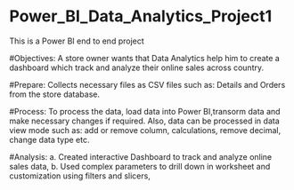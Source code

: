 # Power_BI_Data_Analytics_Project1
This is a Power BI end to end project

#Objectives:
A store owner wants that Data Analytics help him to create a dashboard which track and analyze their online sales across country.

#Prepare:
Collects necessary files as CSV files such as: Details and Orders from the store database.

#Process:
To process the data, load data into Power BI,transorm data and make necessary changes if required. Also, data can be processed in 
data view mode such as: add or remove column, calculations, remove decimal, change data type etc.

#Analysis:
a. Created interactive Dashboard to track and analyze online sales data,
b. Used complex parameters to drill down in worksheet and customization using filters and slicers,


